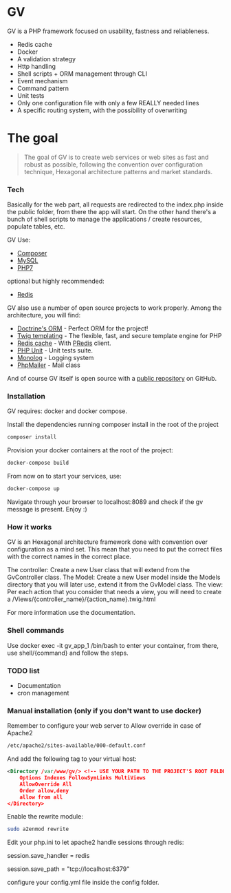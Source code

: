 # GV

GV is a PHP framework focused on usability, fastness and reliableness. 

  - Redis cache
  - Docker
  - A validation strategy
  - Http handling
  - Shell scripts + ORM management through CLI
  - Event mechanism
  - Command pattern
  - Unit tests
  - Only one configuration file with only a few REALLY needed lines
  - A specific routing system, with the possibility of overwriting

# The goal

> The goal of GV is to create web services or web sites 
> as fast and robust as possible, following the 
> convention over configuration technique, Hexagonal architecture patterns and market standards.

### Tech
Basically for the web part, all requests are redirected to the index.php inside the public folder, from 
there the app will start. 
On the other hand there's a bunch of shell scripts to manage the applications / create resources, populate tables, etc.

GV Use:
- [Composer](https://getcomposer.org/)
- [MySQL](https://www.mysql.com/)
- [PHP7](http://php.net/)

optional but highly recommended:
- [Redis](https://redis.io/)

GV also use a number of open source projects to work properly. Among the architecture, you will find:

* [Doctrine's ORM](http://www.doctrine-project.org/) - Perfect ORM for the project!
* [Twig templating](https://twig.sensiolabs.org/) - The flexible, fast, and secure
template engine for PHP
* [Redis cache](https://redis.io/) - With [PRedis](https://github.com/nrk/predis) client.
* [PHP Unit](https://phpunit.de/) - Unit tests suite.
* [Monolog](https://github.com/Seldaek/monolog) - Logging system
* [PhpMailer](https://github.com/PHPMailer/PHPMailer) - Mail class

And of course GV itself is open source with a [public repository](https://github.com/veraguido/gv) on GitHub.

### Installation
GV requires:
docker and docker compose.

Install the dependencies running composer install in the root of the project

```sh
composer install
```

Provision your docker containers at the root of the project:
```sh
docker-compose build
```

From now on to start your services, use:
```sh
docker-compose up
```

Navigate through your browser to localhost:8089 and check if the gv message is present. Enjoy :)



### How it works
GV is an Hexagonal architecture framework done with convention over configuration as a mind set.
This mean that you need to put the correct files with the correct names in the correct place. 

The controller: Create a new User class that will extend from the GvController class.
The Model: Create a new User model inside the Models directory that you will later use, extend it from the GvModel class.
The view: Per each action that you consider that needs a view, you will need to create a /Views/{controller_name}/{action_name}.twig.html

For more information use the documentation.

### Shell commands
Use docker exec -it gv_app_1 /bin/bash to enter your container, from there, use shell/{command} and follow the steps.

### TODO list
- Documentation
- cron management

### Manual installation (only if you don't want to use docker)
Remember to configure your web server to Allow override in case of Apache2
```sh
/etc/apache2/sites-available/000-default.conf
```

And add the following tag to your virtual host:

```xml
<Directory /var/www/gv/> <!-- USE YOUR PATH TO THE PROJECT'S ROOT FOLDER -->
    Options Indexes FollowSymLinks MultiViews
    AllowOverride All
    Order allow,deny
    allow from all
</Directory>
```

Enable the rewrite module:
```sh
sudo a2enmod rewrite
```
Edit your php.ini to let apache2 handle sessions through redis: 

session.save_handler = redis

session.save_path = "tcp://localhost:6379"

configure your config.yml file inside the config folder.

